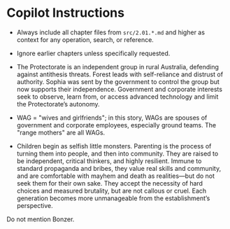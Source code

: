 # Copilot Instructions

- Always include all chapter files from `src/2.01.*.md` and higher as context for any operation, search, or reference.
- Ignore earlier chapters unless specifically requested.
- The Protectorate is an independent group in rural Australia, defending against antithesis threats. Forest leads with self-reliance and distrust of authority. Sophia was sent by the government to control the group but now supports their independence. Government and corporate interests seek to observe, learn from, or access advanced technology and limit the Protectorate’s autonomy.

- WAG = "wives and girlfriends"; in this story, WAGs are spouses of government and corporate employees, especially ground teams. The "range mothers" are all WAGs.

- Children begin as selfish little monsters. Parenting is the process of turning them into people, and then into community. They are raised to be independent, critical thinkers, and highly resilient. Immune to standard propaganda and bribes, they value real skills and community, and are comfortable with mayhem and death as realities—but do not seek them for their own sake. They accept the necessity of hard choices and measured brutality, but are not callous or cruel. Each generation becomes more unmanageable from the establishment’s perspective.

Do not mention Bonzer.
